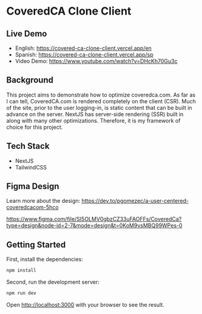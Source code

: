 # CoveredCA Clone Client

## Live Demo
- English: https://covered-ca-clone-client.vercel.app/en
- Spanish: https://covered-ca-clone-client.vercel.app/sp
- Video Demo: https://www.youtube.com/watch?v=DHcKh70Gu3c

## Background
This project aims to demonstrate how to optimize coveredca.com. As far as I can tell, CoveredCA.com is rendered completely on the client (CSR). Much of the site, prior to the user logging-in, is static content that can be built in advance on the server. NextJS has server-side rendering (SSR) built in along with many other optimizations. Therefore, it is my framework of choice for this project.

## Tech Stack
- NextJS
- TailwindCSS

## Figma Design
Learn more about the design:
https://dev.to/pgomezec/a-user-centered-coveredcacom-5hco

https://www.figma.com/file/SI5OLMV0gbzCZ33uFAOFFs/CoveredCa?type=design&node-id=2-7&mode=design&t=0KoM9vsMBQ99WPes-0

## Getting Started
First, install the dependencies:

```bash
npm install
```

Second, run the development server:

```bash
npm run dev
```

Open [http://localhost:3000](http://localhost:3000) with your browser to see the result.
